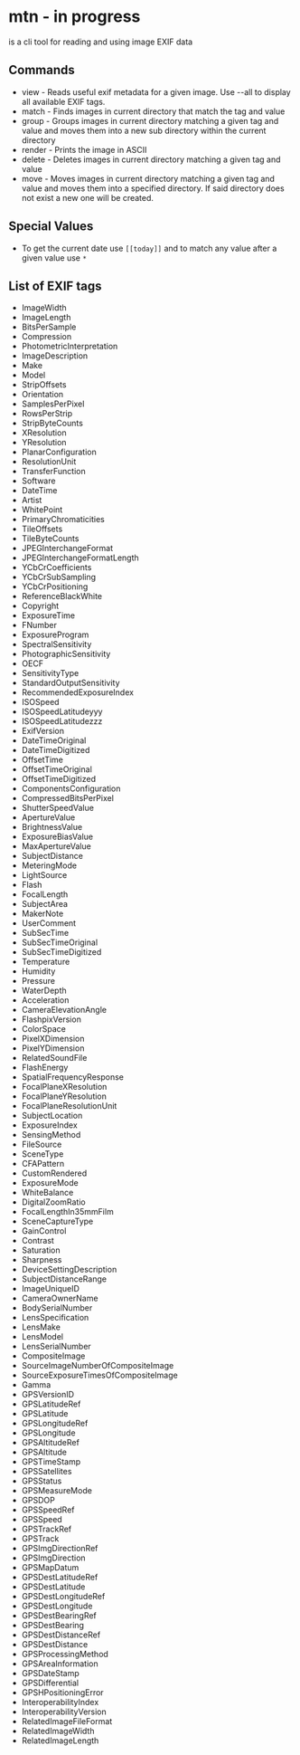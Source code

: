 # mtn - in progress
is a cli tool for reading and using image EXIF data

## Commands
* view - Reads useful exif metadata for a given image. Use --all to display all available EXIF tags.
* match - Finds images in current directory that match the tag and value
* group - Groups images in current directory matching a given tag and value and moves them into a new sub directory within the current directory
* render - Prints the image in ASCII
* delete - Deletes images in current directory matching a given tag and value
* move - Moves images in current directory matching a given tag and value and moves them into a specified directory. If said directory does not exist a new one will be created.

## Special Values
* To get the current date use `[[today]]` and to match any value after a given value use `*`

## List of EXIF tags
* ImageWidth
* ImageLength
* BitsPerSample
* Compression
* PhotometricInterpretation
* ImageDescription
* Make
* Model
* StripOffsets
* Orientation
* SamplesPerPixel
* RowsPerStrip
* StripByteCounts
* XResolution
* YResolution
* PlanarConfiguration
* ResolutionUnit
* TransferFunction
* Software
* DateTime
* Artist
* WhitePoint
* PrimaryChromaticities
* TileOffsets
* TileByteCounts
* JPEGInterchangeFormat
* JPEGInterchangeFormatLength
* YCbCrCoefficients
* YCbCrSubSampling
* YCbCrPositioning
* ReferenceBlackWhite
* Copyright
* ExposureTime
* FNumber
* ExposureProgram
* SpectralSensitivity
* PhotographicSensitivity
* OECF
* SensitivityType
* StandardOutputSensitivity
* RecommendedExposureIndex
* ISOSpeed
* ISOSpeedLatitudeyyy
* ISOSpeedLatitudezzz
* ExifVersion
* DateTimeOriginal
* DateTimeDigitized
* OffsetTime
* OffsetTimeOriginal
* OffsetTimeDigitized
* ComponentsConfiguration
* CompressedBitsPerPixel
* ShutterSpeedValue
* ApertureValue
* BrightnessValue
* ExposureBiasValue
* MaxApertureValue
* SubjectDistance
* MeteringMode
* LightSource
* Flash
* FocalLength
* SubjectArea
* MakerNote
* UserComment
* SubSecTime
* SubSecTimeOriginal
* SubSecTimeDigitized
* Temperature
* Humidity
* Pressure
* WaterDepth
* Acceleration
* CameraElevationAngle
* FlashpixVersion
* ColorSpace
* PixelXDimension
* PixelYDimension
* RelatedSoundFile
* FlashEnergy
* SpatialFrequencyResponse
* FocalPlaneXResolution
* FocalPlaneYResolution
* FocalPlaneResolutionUnit
* SubjectLocation
* ExposureIndex
* SensingMethod
* FileSource
* SceneType
* CFAPattern
* CustomRendered
* ExposureMode
* WhiteBalance
* DigitalZoomRatio
* FocalLengthIn35mmFilm
* SceneCaptureType
* GainControl
* Contrast
* Saturation
* Sharpness
* DeviceSettingDescription
* SubjectDistanceRange
* ImageUniqueID
* CameraOwnerName
* BodySerialNumber
* LensSpecification
* LensMake
* LensModel
* LensSerialNumber
* CompositeImage
* SourceImageNumberOfCompositeImage
* SourceExposureTimesOfCompositeImage
* Gamma
* GPSVersionID
* GPSLatitudeRef
* GPSLatitude
* GPSLongitudeRef
* GPSLongitude
* GPSAltitudeRef
* GPSAltitude
* GPSTimeStamp
* GPSSatellites
* GPSStatus
* GPSMeasureMode
* GPSDOP
* GPSSpeedRef
* GPSSpeed
* GPSTrackRef
* GPSTrack
* GPSImgDirectionRef
* GPSImgDirection
* GPSMapDatum
* GPSDestLatitudeRef
* GPSDestLatitude
* GPSDestLongitudeRef
* GPSDestLongitude
* GPSDestBearingRef
* GPSDestBearing
* GPSDestDistanceRef
* GPSDestDistance
* GPSProcessingMethod
* GPSAreaInformation
* GPSDateStamp
* GPSDifferential
* GPSHPositioningError
* InteroperabilityIndex
* InteroperabilityVersion
* RelatedImageFileFormat
* RelatedImageWidth
* RelatedImageLength
